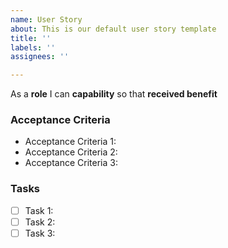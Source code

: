 ```yaml
---
name: User Story
about: This is our default user story template
title: ''
labels: ''
assignees: ''

---
```


As a **role** I can **capability** so that **received benefit**

### Acceptance Criteria
* Acceptance Criteria 1:
* Acceptance Criteria 2:
* Acceptance Criteria 3:

### Tasks
- [ ] Task 1: 
- [ ] Task 2: 
- [ ] Task 3:
